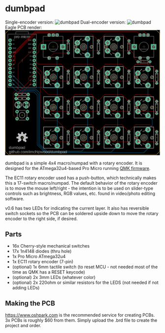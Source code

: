 # dumbpad

Single-encoder version:
![dumbpad](https://i.imgur.com/sS3fq1Z.jpg)
Dual-encoder version:
![dumbpad](https://i.imgur.com/OkSRXWT.jpg)
Eagle PCB render:
![dumbpad](dumbpad.png)

dumbpad is a simple 4x4 macro/numpad with a rotary encoder. It is designed for the ATmega32u4-based Pro Micro running [QMK firmware](https://github.com/qmk/qmk_firmware).

The EC11 rotary encoder used has a push-button, which technically makes this a 17-switch macro/numpad. The default behavior of the rotary encoder is to move the mouse left/right - the intention is to be used on slider-type controls such as brightness, RGB values, etc. found in video/photo editing software.

v0.6 has two LEDs for indicating the current layer. It also has reversible switch sockets so the PCB can be soldered upside down to move the rotary encoder to the right side, if desired.

## Parts
* 16x Cherry-style mechanical switches
* 17x 1n4148 diodes (thru hole)
* 1x Pro Micro ATmega32u4
* 1x EC11 rotary encoder (7-pin)
* (optional) 1x 6mm tactile switch (to reset MCU - not needed most of the time as QMK has a RESET keycode)
* (optional) 2x 3mm LEDs (whatever color)
* (optional) 2x 220ohm or similar resistors for the LEDS (not needed if not adding LEDs)

## Making the PCB
https://www.oshpark.com is the recommended service for creating PCBs. 3x PCBs is roughly $60 from them. Simply upload the .brd file to create the project and order.
